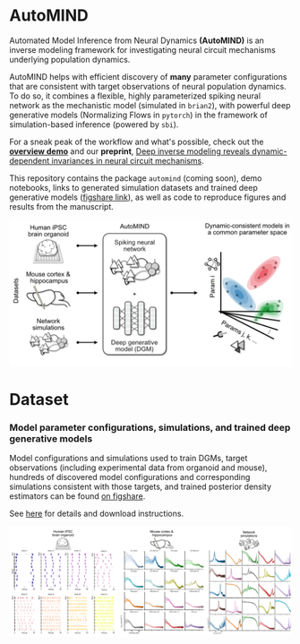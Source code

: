 # AutoMIND

Automated Model Inference from Neural Dynamics **(AutoMIND)** is an inverse modeling framework for investigating neural circuit mechanisms underlying population dynamics.

AutoMIND helps with efficient discovery of **many** parameter configurations that are consistent with target observations of neural population dynamics. To do so, it combines a flexible, highly parameterized spiking neural network as the mechanistic model (simulated in `brian2`), with powerful deep generative models (Normalizing Flows in `pytorch`) in the framework of simulation-based inference (powered by `sbi`).

For a sneak peak of the workflow and what's possible, check out the [**overview demo**](./notebooks/demo-1_automind_workflow.ipynb) and our **preprint**, [Deep inverse modeling reveals dynamic-dependent invariances in neural circuit mechanisms](https://www.biorxiv.org/content/10.1101/2024.08.21.608969v1).

This repository contains the package `automind` (coming soon), demo notebooks, links to generated simulation datasets and trained deep generative models ([figshare link](https://figshare.com/s/3f1467f8fb0f328aed16)), as well as code to reproduce figures and results from the manuscript.

![](./assets/img/overview_gh.png)


# Dataset
### Model parameter configurations, simulations, and trained deep generative models
Model configurations and simulations used to train DGMs, target observations (including experimental data from organoid and mouse), hundreds of discovered model configurations and corresponding simulations consistent with those targets, and trained posterior density estimators can be found [on figshare](https://figshare.com/s/3f1467f8fb0f328aed16). 

See [here](./datasets/README.md) for details and download instructions.

![](./assets/img/predictives.png)